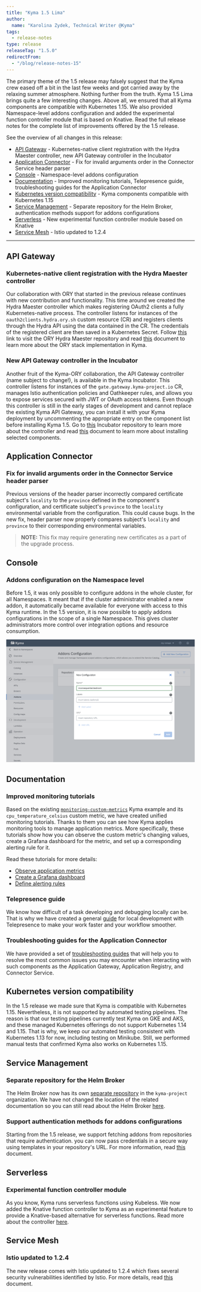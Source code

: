 ```yaml
---
title: "Kyma 1.5 Lima"
author:
  name: "Karolina Zydek, Technical Writer @Kyma"
tags:
  - release-notes
type: release
releaseTag: "1.5.0"
redirectFrom:
  - "/blog/release-notes-15"
---
```


The primary theme of the 1.5 release may falsely suggest that the Kyma crew eased off a bit in the last few weeks and got carried away by the relaxing summer atmosphere. Nothing further from the truth. Kyma 1.5 Lima brings quite a few interesting changes. Above all, we ensured that all Kyma components are compatible with Kubernetes 1.15. We also provided Namespace-level addons configuration and added the experimental function controller module that is based on Knative. Read the full release notes for the complete list of improvements offered by the 1.5 release.

<!-- overview -->

See the overview of all changes in this release:

- [API Gateway](#api-gateway) - Kubernetes-native client registration with the Hydra Maester controller, new API Gateway controller in the Incubator
- [Application Connector](#application-connector) - Fix for invalid arguments order in the Connector Service header parser
- [Console](#console) - Namespace-level addons configuration
- [Documentation](#documentation) - Improved monitoring tutorials, Telepresence guide, troubleshooting guides for the Application Connector
- [Kubernetes version compatibility](#kubernetes-version-compatibility) - Kyma components compatible with Kubernetes 1.15
- [Service Management](#service-management) - Separate repository for the Helm Broker, authentication methods support for addons configurations
- [Serverless](#serverless) - New experimental function controller module based on Knative
- [Service Mesh](#service-mesh) - Istio updated to 1.2.4

---

## API Gateway

### Kubernetes-native client registration with the Hydra Maester controller

Our collaboration with ORY that started in the previous release continues with new contribution and functionality. This time around we created the Hydra Maester controller which makes registering OAuth2 clients a fully Kubernetes-native process. The controller listens for instances of the `oauth2clients.hydra.ory.sh` custom resource (CR) and registers clients through the Hydra API using the data contained in the CR. The credentials of the registered client are then saved in a Kubernetes Secret. Follow [this](https://github.com/ory/hydra-maester) link to visit the ORY Hydra Maester repository and read [this](https://kyma-project.io/docs/1.5/components/security/#details-o-auth2-and-open-id-connect-server) document to learn more about the ORY stack implementation in Kyma.

### New API Gateway controller in the Incubator

Another fruit of the Kyma-ORY collaboration, the API Gateway controller (name subject to change!), is available in the Kyma Incubator. This controller listens for instances of the `gate.gateway.kyma-project.io` CR, manages Istio authentication policies and Oathkeeper rules, and allows you to expose services secured with JWT or OAuth access tokens. Even though this controller is still in the early stages of development and cannot replace the existing Kyma API Gateway, you can install it with your Kyma deployment by uncommenting the appropriate entry on the component list before installing Kyma 1.5. Go to [this](https://github.com/kyma-incubator/api-gateway) Incubator repository to learn more about the controller and read [this](https://kyma-project.io/docs/1.5/root/kyma/#configuration-custom-component-installation) document to learn more about installing selected components.

## Application Connector

### Fix for invalid arguments order in the Connector Service header parser

Previous versions of the header parser incorrectly compared certificate subject's `locality` to the `province` defined in the component's configuration, and certificate subject's `province` to the `locality` environmental variable from the configuration. This could cause bugs. In the new fix, header parser now properly compares subject's `locality` and `province` to their corresponding environmental variables.

> **NOTE:** This fix may require generating new certificates as a part of the upgrade process.

## Console

### Addons configuration on the Namespace level  

Before 1.5, it was only possible to configure addons in the whole cluster, for all Namespaces. It meant that if the cluster administrator enabled a new addon, it automatically became available for everyone with access to this Kyma runtime. In the 1.5 version, it is now possible to apply addons configurations in the scope of a single Namespace. This gives cluster administrators more control over integration options and resource consumption.

![Addons configuration](./addons-configuration.png)

## Documentation

### Improved monitoring tutorials

Based on the existing [`monitoring-custom-metrics`](https://github.com/kyma-project/examples/tree/master/monitoring-custom-metrics) Kyma example and its `cpu_temperature_celsius` custom metric, we have created unified monitoring tutorials. Thanks to them you can see how Kyma applies monitoring tools to manage application metrics. More specifically, these tutorials show how you can observe the custom metric's changing values, create a Grafana dashboard for the metric, and set up a corresponding alerting rule for it.

Read these tutorials for more details:

- [Observe application metrics](https://kyma-project.io/docs/1.5/components/monitoring/#tutorials-observe-application-metrics)
- [Create a Grafana dashboard](https://kyma-project.io/docs/1.5/components/monitoring/#tutorials-create-a-grafana-dashboard)
- [Define alerting rules](https://kyma-project.io/docs/1.5/components/monitoring/#tutorials-define-alerting-rules)

### Telepresence guide

We know how difficult of a task developing and debugging locally can be. That is why we have created a general [guide](https://kyma-project.io/community/guidelines/technicalities#using-telepresence-for-local-kyma-development-using-telepresence-for-local-kyma-development) for local development with Telepresence to make your work faster and your workflow smoother.

### Troubleshooting guides for the Application Connector

We have provided a set of [troubleshooting guides](https://kyma-project.io/docs/1.5/components/application-connector/#troubleshooting-troubleshooting) that will help you to resolve the most common issues you may encounter when interacting with such components as the Application Gateway, Application Registry, and Connector Service.

## Kubernetes version compatibility

In the 1.5 release we made sure that Kyma is compatible with Kubernetes 1.15. Nevertheless, it is not supported by automated testing pipelines. The reason is that our testing pipelines currently test Kyma on GKE and AKS, and these managed Kubernetes offerings do not support Kubernetes 1.14 and 1.15. That is why, we keep our automated testing consistent with Kubernetes 1.13 for now, including testing on Minikube. Still, we performed manual tests that confirmed Kyma also works on Kubernetes 1.15.

## Service Management

### Separate repository for the Helm Broker

The Helm Broker now has its own [separate repository](https://github.com/kyma-project/helm-broker) in the `kyma-project` organization. We have not changed the location of the related documentation so you can still read about the Helm Broker [here](https://kyma-project.io/docs/components/helm-broker/).

### Support authentication methods for addons configurations

Starting from the 1.5 release, we support fetching addons from repositories that require authentication. you can now pass credentials in a secure way using templates in your repository's URL. For more information, read [this](https://kyma-project.io/docs/1.5/components/helm-broker/#details-create-addons-repository-authorization) document.  

## Serverless

### Experimental function controller module

As you know, Kyma runs serverless functions using Kubeless. We now added the Knative function controller to Kyma as an experimental feature to provide a Knative-based alternative for serverless functions. Read more about the controller [here](https://github.com/kyma-project/kyma/tree/master/components/function-controller).

## Service Mesh

### Istio updated to 1.2.4

The new release comes with Istio updated to 1.2.4 which fixes several security vulnerabilities identified by Istio. For more details, read [this](https://istio.io/about/notes/1.2.4/) document.
